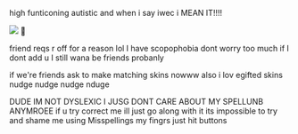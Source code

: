 
high funticoning autistic and when i say iwec i MEAN IT!!!!

![](https://komarev.com/ghpvc/?username=partiesareforlosers&color=1729cf&label=my+lab+subjects) 🩻

friend reqs r off for a reason lol I have scopophobia dont worry too much if I dont add u I still wana be friends probanly

if we're friends ask to make matching skins nowww also i lov egifted skins nudge nudge nudge nduge

DUDE IM NOT DYSLEXIC I JUSG DONT CARE ABOUT MY SPELLUNB ANYMROEE if u try correct me ill just go along with it its impossible to try and shame me using Misspellings my fingrs just hit buttons

